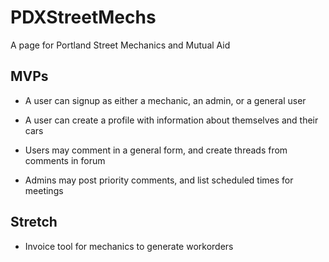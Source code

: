 # PDXStreetMechs
A page for Portland Street Mechanics and Mutual Aid

## MVPs

* A user can signup as either a mechanic, an admin, or a general user

* A user can create a profile with information about themselves and their cars

* Users may comment in a general form, and create threads from comments in forum

* Admins may post priority comments, and list scheduled times for meetings

## Stretch

* Invoice tool for mechanics to generate workorders
